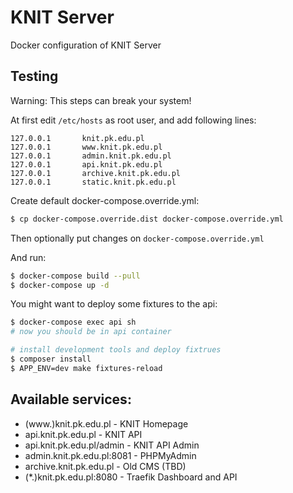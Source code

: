 # KNIT Server
Docker configuration of KNIT Server

## Testing

Warning: This steps can break your system!

At first edit `/etc/hosts` as root user, and add following lines:
```
127.0.0.1       knit.pk.edu.pl
127.0.0.1       www.knit.pk.edu.pl
127.0.0.1       admin.knit.pk.edu.pl
127.0.0.1       api.knit.pk.edu.pl
127.0.0.1       archive.knit.pk.edu.pl
127.0.0.1       static.knit.pk.edu.pl
```

Create default docker-compose.override.yml:

```bash
$ cp docker-compose.override.dist docker-compose.override.yml
```

Then optionally put changes on `docker-compose.override.yml`

And run:

```bash
$ docker-compose build --pull
$ docker-compose up -d
```

You might want to deploy some fixtures to the api:

```bash
$ docker-compose exec api sh
# now you should be in api container

# install development tools and deploy fixtrues
$ composer install
$ APP_ENV=dev make fixtures-reload
```

## Available services:

- (www.)knit.pk.edu.pl - KNIT Homepage
- api.knit.pk.edu.pl - KNIT API
- api.knit.pk.edu.pl/admin - KNIT API Admin
- admin.knit.pk.edu.pl:8081 - PHPMyAdmin
- archive.knit.pk.edu.pl - Old CMS (TBD)
- (*.)knit.pk.edu.pl:8080 - Traefik Dashboard and API